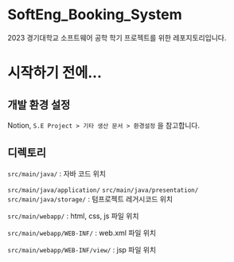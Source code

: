 # SoftEng_Booking_System
2023 경기대학교 소프트웨어 공학 학기 프로젝트를 위한 레포지토리입니다. 

# 시작하기 전에...
## 개발 환경 설정
Notion, ```S.E Project > 기타 생산 문서 > 환경설정``` 을 참고합니다.

## 디렉토리
```src/main/java/``` : 자바 코드 위치

```src/main/java/application/``` ```src/main/java/presentation/``` ```src/main/java/storage/``` : 텀프로젝트 레거시코드 위치

```src/main/webapp/``` : html, css, js 파일 위치

```src/main/webapp/WEB-INF/``` : web.xml 파일 위치

```src/main/webapp/WEB-INF/view/``` : jsp 파일 위치

